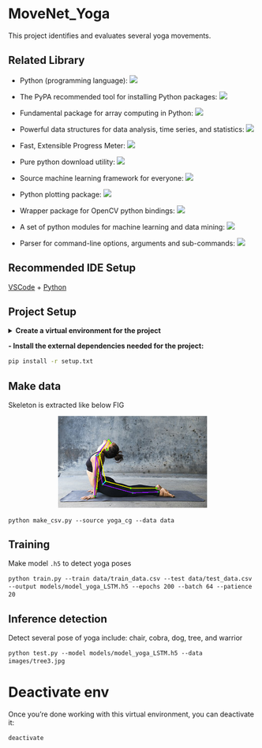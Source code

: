 ﻿# MoveNet_Yoga
This project identifies and evaluates several yoga movements.

## Related Library

- Python (programming language): <a href="https://www.python.org/downloads/release/python-31010/" alt="Python"><img src="https://img.shields.io/badge/python-v3.10.10-blue?logo=python" /></a>

- The PyPA recommended tool for installing Python packages: <a href="https://pypi.org/project/pip/" alt="pip"><img src="https://img.shields.io/badge/pypi-v23.0.1-blue?logo=pypi" /></a>

- Fundamental package for array computing in Python: <a href="https://numpy.org/" alt="numpy"><img src="https://img.shields.io/badge/numpy-v1.23.4-blue?logo=numpy" /></a>

- Powerful data structures for data analysis, time series, and statistics: <a href="https://pandas.pydata.org/" alt="pandas"><img src="https://img.shields.io/badge/pandas-v1.5.1-blue?logo=pandas" /></a>

- Fast, Extensible Progress Meter: <a href="https://tqdm.github.io/" alt="tqdm"><img src="https://img.shields.io/badge/tqdm-v4.64.1-blue?logo=tqdm" /></a>

- Pure python download utility: <a href="https://pypi.org/project/wget/" alt="wget"><img src="https://img.shields.io/badge/wget-v3.2-blue?logo=wget" /></a>

- Source machine learning framework for everyone: <a href="https://www.tensorflow.org/" alt="tensorflow"><img src="https://img.shields.io/badge/tensorflow-v2.10.0-blue?logo=tensorflow" /></a>

- Python plotting package: <a href="https://matplotlib.org/" alt="matplotlib"><img src="https://img.shields.io/badge/matplotlib-v3.6.1-blue?logo=matplotlib" /></a>

- Wrapper package for OpenCV python bindings: <a href="https://github.com/opencv/opencv-python" alt="opencv-python"><img src="https://img.shields.io/badge/opencv python-v4.6.0.66-blue?logo=opencv" /></a>

- A set of python modules for machine learning and data mining: <a href="https://scikit-learn.org/stable/" alt="scikit learn"><img src="https://img.shields.io/badge/scikit learn-v1.1.3-blue?logo=scikitlearn" /></a>

- Parser for command-line options, arguments and sub-commands: <a href="https://docs.python.org/3/library/argparse.html" alt="argparse"><img src="https://img.shields.io/badge/argparse-v1.4.0-blue?logo=argparse" /></a>

## Recommended IDE Setup

[VSCode](https://code.visualstudio.com/) + [Python](https://www.python.org/downloads/release/python-31010/)



## Project Setup
 
<details><summary> <b>Create a virtual environment for the project</b> </summary>

Virtual environment `venv`
```sh
python -m venv venv
```
Activate virtual environment:
```sh
venv\Scripts\activate
```
Update to the latest pip version:
```sh
python.exe -m pip install --upgrade pip
```

</details>


<b>- Install the external dependencies needed for the project:</b>
```sh
pip install -r setup.txt
```

## Make data 

Skeleton is extracted like below FIG

<div align="center">
    <a href="./">
        <img src="./images/draw_skeleton.png" width="60%"/>
    </a>
</div>

``` shell
python make_csv.py --source yoga_cg --data data
```

## Training

Make model `.h5` to detect yoga poses 

``` shell
python train.py --train data/train_data.csv --test data/test_data.csv --output models/model_yoga_LSTM.h5 --epochs 200 --batch 64 --patience 20
```

## Inference detection 
Detect several pose of yoga include: chair, cobra, dog, tree, and warrior

``` shell
python test.py --model models/model_yoga_LSTM.h5 --data images/tree3.jpg
```


# Deactivate env

Once you’re done working with this virtual environment, you can deactivate it:
```sh
deactivate
```
